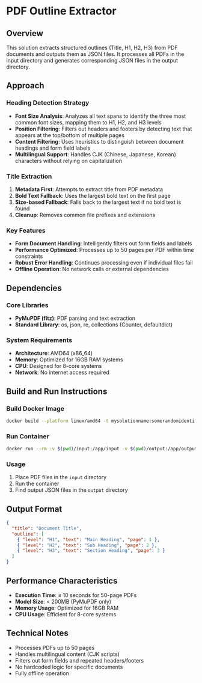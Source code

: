 # PDF Outline Extractor

## Overview
This solution extracts structured outlines (Title, H1, H2, H3) from PDF documents and outputs them as JSON files. It processes all PDFs in the input directory and generates corresponding JSON files in the output directory.

## Approach

### Heading Detection Strategy
- **Font Size Analysis**: Analyzes all text spans to identify the three most common font sizes, mapping them to H1, H2, and H3 levels
- **Position Filtering**: Filters out headers and footers by detecting text that appears at the top/bottom of multiple pages
- **Content Filtering**: Uses heuristics to distinguish between document headings and form field labels
- **Multilingual Support**: Handles CJK (Chinese, Japanese, Korean) characters without relying on capitalization

### Title Extraction
1. **Metadata First**: Attempts to extract title from PDF metadata
2. **Bold Text Fallback**: Uses the largest bold text on the first page
3. **Size-based Fallback**: Falls back to the largest text if no bold text is found
4. **Cleanup**: Removes common file prefixes and extensions

### Key Features
- **Form Document Handling**: Intelligently filters out form fields and labels
- **Performance Optimized**: Processes up to 50 pages per PDF within time constraints
- **Robust Error Handling**: Continues processing even if individual files fail
- **Offline Operation**: No network calls or external dependencies

## Dependencies

### Core Libraries
- **PyMuPDF (fitz)**: PDF parsing and text extraction
- **Standard Library**: os, json, re, collections (Counter, defaultdict)

### System Requirements
- **Architecture**: AMD64 (x86_64)
- **Memory**: Optimized for 16GB RAM systems
- **CPU**: Designed for 8-core systems
- **Network**: No internet access required

## Build and Run Instructions

### Build Docker Image
```bash
docker build --platform linux/amd64 -t mysolutionname:somerandomidentifier .
```

### Run Container
```bash
docker run --rm -v $(pwd)/input:/app/input -v $(pwd)/output:/app/output --network none mysolutionname:somerandomidentifier
```

### Usage
1. Place PDF files in the `input` directory
2. Run the container
3. Find output JSON files in the `output` directory

## Output Format
```json
{
  "title": "Document Title",
  "outline": [
    { "level": "H1", "text": "Main Heading", "page": 1 },
    { "level": "H2", "text": "Sub Heading", "page": 2 },
    { "level": "H3", "text": "Section Heading", "page": 3 }
  ]
}
```

## Performance Characteristics
- **Execution Time**: ≤ 10 seconds for 50-page PDFs
- **Model Size**: < 200MB (PyMuPDF only)
- **Memory Usage**: Optimized for 16GB RAM
- **CPU Usage**: Efficient for 8-core systems

## Technical Notes
- Processes PDFs up to 50 pages
- Handles multilingual content (CJK scripts)
- Filters out form fields and repeated headers/footers
- No hardcoded logic for specific documents
- Fully offline operation 